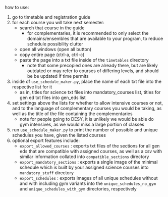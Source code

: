 how to use:
1) go to timetable and registration guide
2) for each course you will take next semester:
   - search that course in the guide
      - for complementaries, it is recommended to only select the domains/ensembles that are available to your program, to reduce schedule possibility clutter
   - open all windows (open all button)
   - copy entire page (ctrl-a, ctrl-c)
   - paste the page into a txt file inside of the ```timetables``` directory
     - note that some precopied ones are already there, but are likely outdated or may refer to courses of differing levels, and should be be updated if time permits
3) inside of ```use_schedule_maker.py```, place the name of each txt file into the respective list for it
   - as in, titles for science txt files into mandatory_courses list, titles for gen ed txt files into gen_eds list
4) set settings above the lists for whether to allow intensive courses or not, and to the language of complementary courses you would be taking, as well as the title of the file containing the complementaries
   - note for people going to DESY, it is unlikely we would be able do gym intensives, as we would miss a large portion of classes
5) run ```use_schedule_maker.py``` to print the number of possible and unique schedules you have, given the listed courses
6) optional export features include:
   - ```export_allowed_courses``` : exports txt files of the sections for all gen eds that are compatible with assigned courses, as well as a csv with similar information collated into ```compatible_sections``` directory
   - ```export_mandatory_sections``` : exports a single image of the minimal schedule which is built by your assigned science courses into ```mandatory_stuff``` directory
   - ```export_schedules``` : exports images of all unique schedules without and with including gym variants into the ```unique_schedules_no_gym``` and ```unique_schedules_with_gym``` directories, respectively